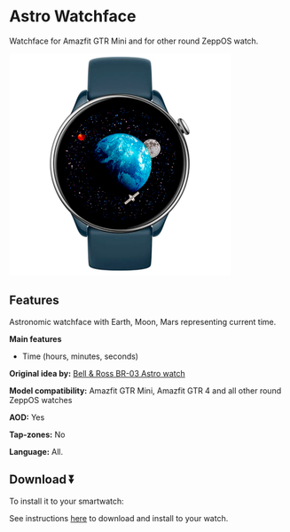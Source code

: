 # Astro Watchface
Watchface for Amazfit GTR Mini and for other round ZeppOS watch.

![demo](./demo-gtr-mini.png)

## Features
Astronomic watchface with Earth, Moon, Mars representing current time.

**Main features**
- Time  (hours, minutes, seconds)

**Original idea by:**
[Bell & Ross BR-03 Astro watch](https://www.bellross.com/eu/en-gb/br-03-astro-rubber-strap?srsltid=AfmBOoq-GW6JwquXvod_XDQrLE7RL9TLPVfw_VZGalRdUhtZeWXuGvdO)

**Model compatibility:** Amazfit GTR Mini, Amazfit GTR 4 and all other round ZeppOS watches

**AOD:** Yes

**Tap-zones:** No

**Language:** All.

## Download ⏬

To install it to your smartwatch:

See instructions [here](https://github.com/novvember/amazfit-watchfaces/blob/main/README.md) to download and install to your watch.
